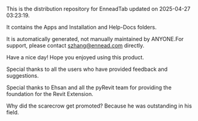 This is the distribution repository for EnneadTab updated on 2025-04-27 03:23:19.

It contains the Apps and Installation and Help-Docs folders.

It is automatically generated, not manually maintained by ANYONE.For support, please contact szhang@ennead.com directly.

Have a nice day! Hope you enjoyed using this product.

Special thanks to all the users who have provided feedback and suggestions.

Special thanks to Ehsan and all the pyRevit team for providing the foundation for the Revit Extension.






Why did the scarecrow get promoted? Because he was outstanding in his field.